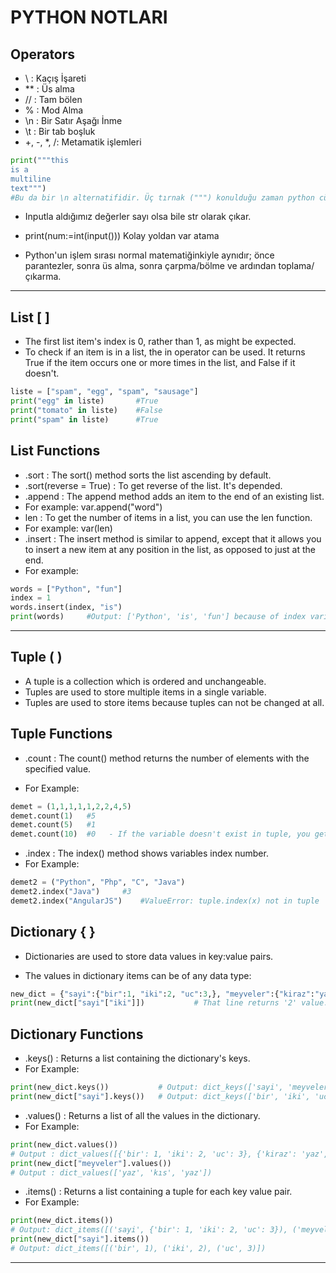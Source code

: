 # PYTHON NOTLARI

## Operators
- \   : Kaçış İşareti
- **  : Üs alma
- //  : Tam bölen
- %   : Mod Alma
- \n  : Bir Satır Aşağı İnme
- \t  : Bir tab boşluk
- +, -, *, /: Metamatik işlemleri

```python
print("""this
is a
multiline
text""")
#Bu da bir \n alternatifidir. Üç tırnak (""") konulduğu zaman python cümle biçimine dikkat eder.
```
- Inputla aldığımız değerler sayı olsa bile str olarak çıkar.

- print(num:=int(input()))       Kolay yoldan var atama 

- Python'un işlem sırası normal matematiğinkiyle aynıdır; önce parantezler, sonra üs alma, sonra çarpma/bölme ve ardından toplama/çıkarma.
---
## List [ ]
- The first list item's index is 0, rather than 1, as might be expected.
- To check if an item is in a list, the in operator can be used. It returns True if the item occurs one or more times in the list, and False if it doesn't.

```python
liste = ["spam", "egg", "spam", "sausage"]
print("egg" in liste)       #True
print("tomato" in liste)    #False
print("spam" in liste)      #True
```


## List Functions
- .sort : The sort() method sorts the list ascending by default.
- .sort(reverse = True) : To get reverse of the list. It's depended.
- .append : The append method adds an item to the end of an existing list.
- For example: var.append("word")
- len     : To get the number of items in a list, you can use the len function.
- For example:  var(len)
- .insert : The insert method is similar to append, except that it allows you to insert a new item at any position in the list, as opposed to just at the end.
- For example:

```python
words = ["Python", "fun"]
index = 1 
words.insert(index, "is")
print(words)     #Output: ['Python', 'is', 'fun'] because of index variable.
```
---
## Tuple ( )
- A tuple is a collection which is ordered and unchangeable.
- Tuples are used to store multiple items in a single variable.
- Tuples are used to store items because tuples can not be changed at all.

## Tuple Functions
* .count : The count() method returns the number of elements with the specified value.
- For Example:
```python
demet = (1,1,1,1,1,2,2,4,5)
demet.count(1)   #5
demet.count(5)   #1
demet.count(10)  #0   - If the variable doesn't exist in tuple, you getting 0 on console.
```
- .index : The index() method shows variables index number.
- For Example:

```python
demet2 = ("Python", "Php", "C", "Java")
demet2.index("Java")     #3
demet2.index("AngularJS")    #ValueError: tuple.index(x) not in tuple
```

## Dictionary { }
* Dictionaries are used to store data values in key:value pairs.
- The values in dictionary items can be of any data type:

```python
new_dict = {"sayi":{"bir":1, "iki":2, "uc":3,}, "meyveler":{"kiraz":"yaz", "portakal":"kıs", "erik":"yaz"}}
print(new_dict["sayi"["iki"]])           # That line returns '2' value.
```
## Dictionary Functions
- .keys() : Returns a list containing the dictionary's keys.
- For Example:
```python
print(new_dict.keys())           # Output: dict_keys(['sayi', 'meyveler'])
print(new_dict["sayi"].keys())   # Output: dict_keys(['bir', 'iki', 'uc'])
```
- .values() : Returns a list of all the values in the dictionary.
- For Example:
```python
print(new_dict.values())             
# Output : dict_values([{'bir': 1, 'iki': 2, 'uc': 3}, {'kiraz': 'yaz', 'portakal': 'kıs', 'erik': 'yaz'}]) 
print(new_dict["meyveler"].values())
# Output : dict_values(['yaz', 'kıs', 'yaz'])
```
- .items() : Returns a list containing a tuple for each key value pair.
- For Example:
```python
print(new_dict.items())
# Output: dict_items([('sayi', {'bir': 1, 'iki': 2, 'uc': 3}), ('meyveler', {'kiraz': 'yaz', 'portakal': 'kıs', 'erik': 'yaz'})])
print(new_dict["sayi"].items())
# Output: dict_items([('bir', 1), ('iki', 2), ('uc', 3)])
```
---

